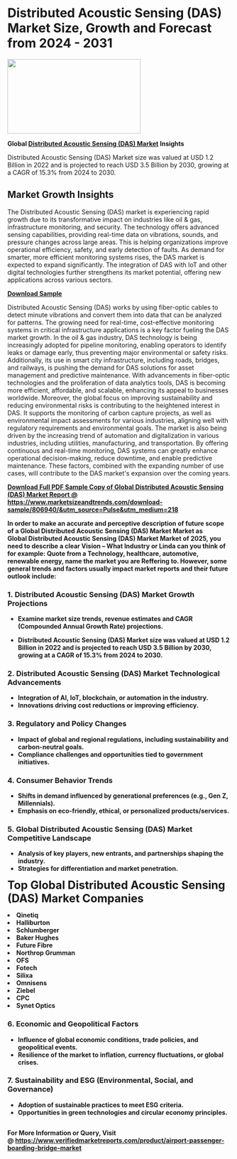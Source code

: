 <H1>Distributed Acoustic Sensing (DAS) Market Size, Growth and Forecast from 2024 - 2031</H1><img class="aligncenter size-medium wp-image-584254" src="https://thirdeyenews.in/wp-content/uploads/2024/09/Global-Market-Research-300x168.jpeg" alt="" width="300" height="168" /><p><strong>Global&nbsp;<a href="https://www.marketsizeandtrends.com/download-sample/806940/&amp;utm_source=Pulse&amp;utm_medium=218">Distributed Acoustic Sensing (DAS) Market</a> Insights</strong></p><p>Distributed Acoustic Sensing (DAS) Market size was valued at USD 1.2 Billion in 2022 and is projected to reach USD 3.5 Billion by 2030, growing at a CAGR of 15.3% from 2024 to 2030.</p><p><h2>Market Growth Insights</h2> <p>The Distributed Acoustic Sensing (DAS) market is experiencing rapid growth due to its transformative impact on industries like oil & gas, infrastructure monitoring, and security. The technology offers advanced sensing capabilities, providing real-time data on vibrations, sounds, and pressure changes across large areas. This is helping organizations improve operational efficiency, safety, and early detection of faults. As demand for smarter, more efficient monitoring systems rises, the DAS market is expected to expand significantly. The integration of DAS with IoT and other digital technologies further strengthens its market potential, offering new applications across various sectors.</p> <p><strong><a href="#">Download Sample</a></strong></p> <p>Distributed Acoustic Sensing (DAS) works by using fiber-optic cables to detect minute vibrations and convert them into data that can be analyzed for patterns. The growing need for real-time, cost-effective monitoring systems in critical infrastructure applications is a key factor fueling the DAS market growth. In the oil & gas industry, DAS technology is being increasingly adopted for pipeline monitoring, enabling operators to identify leaks or damage early, thus preventing major environmental or safety risks. Additionally, its use in smart city infrastructure, including roads, bridges, and railways, is pushing the demand for DAS solutions for asset management and predictive maintenance. With advancements in fiber-optic technologies and the proliferation of data analytics tools, DAS is becoming more efficient, affordable, and scalable, enhancing its appeal to businesses worldwide. Moreover, the global focus on improving sustainability and reducing environmental risks is contributing to the heightened interest in DAS. It supports the monitoring of carbon capture projects, as well as environmental impact assessments for various industries, aligning well with regulatory requirements and environmental goals. The market is also being driven by the increasing trend of automation and digitalization in various industries, including utilities, manufacturing, and transportation. By offering continuous and real-time monitoring, DAS systems can greatly enhance operational decision-making, reduce downtime, and enable predictive maintenance. These factors, combined with the expanding number of use cases, will contribute to the DAS market's expansion over the coming years. <p><strong><a href="#"></p><p><span class=""><strong>Download Full PDF Sample Copy of Global Distributed Acoustic Sensing (DAS) Market Report</strong> @ <a href="https://www.marketsizeandtrends.com/download-sample/806940/&amp;utm_source=Pulse&amp;utm_medium=218" target="_blank">https://www.marketsizeandtrends.com/download-sample/806940/&amp;utm_source=Pulse&amp;utm_medium=218</a></span></p><p>In order to make an accurate and perceptive description of future scope of a Global&nbsp;Distributed Acoustic Sensing (DAS) Market Market as Global&nbsp;Distributed Acoustic Sensing (DAS) Market Market of 2025, you need to describe a clear Vision &ndash; What Industry or Linda can you think of for example: Quote from a Technology, healthcare, automotive, renewable energy, name the market you are Reffering to. However, some general trends and factors usually impact market reports and their future outlook include:</p><h3>1.&nbsp;<strong>Distributed Acoustic Sensing (DAS) Market Growth Projections</strong></h3><ul><li>Examine market size trends, revenue estimates and CAGR (Compounded Annual Growth Rate) projections.</li><li><p>Distributed Acoustic Sensing (DAS) Market size was valued at USD 1.2 Billion in 2022 and is projected to reach USD 3.5 Billion by 2030, growing at a CAGR of 15.3% from 2024 to 2030.</p></li></ul><h3>2.&nbsp;<strong>Distributed Acoustic Sensing (DAS) Market Technological Advancements</strong></h3><ul><li>Integration of AI, IoT, blockchain, or automation in the industry.</li><li>Innovations driving cost reductions or improving efficiency.</li></ul><h3>3.&nbsp;<strong>Regulatory and Policy Changes</strong></h3><ul><li>Impact of global and regional regulations, including sustainability and carbon-neutral goals.</li><li>Compliance challenges and opportunities tied to government initiatives.</li></ul><h3>4.&nbsp;<strong>Consumer Behavior Trends</strong></h3><ul><li>Shifts in demand influenced by generational preferences (e.g., Gen Z, Millennials).</li><li>Emphasis on eco-friendly, ethical, or personalized products/services.</li></ul><h3>5.&nbsp;<strong>Global Distributed Acoustic Sensing (DAS) Market Competitive Landscape</strong></h3><ul><li>Analysis of key players, new entrants, and partnerships shaping the industry.</li><li>Strategies for differentiation and market penetration.</li></ul><p data-pm-slice="1 1 []"><span style="color: inherit; font-family: inherit; font-size: 25px;">Top Global Distributed Acoustic Sensing (DAS) Market Companies</span></p><div class="" data-test-id=""><p><li> Qinetiq</li><li> Halliburton</li><li> Schlumberger</li><li> Baker Hughes</li><li> Future Fibre</li><li> Northrop Grumman</li><li> OFS</li><li> Fotech</li><li> Silixa</li><li> Omnisens</li><li> Ziebel</li><li> CPC</li><li> Synet Optics</li></p></div><h3>6.&nbsp;<strong>Economic and Geopolitical Factors</strong></h3><ul><li>Influence of global economic conditions, trade policies, and geopolitical events.</li><li>Resilience of the market to inflation, currency fluctuations, or global crises.</li></ul><h3>7.&nbsp;<strong>Sustainability and ESG (Environmental, Social, and Governance)</strong></h3><ul><li>Adoption of sustainable practices to meet ESG criteria.</li><li>Opportunities in green technologies and circular economy principles.</li></ul><h2><strong style="font-size: 14px;">For More Information or Query, Visit @&nbsp;</strong><a style="background-color: #ffffff; font-size: 14px;" href="https://www.marketsizeandtrends.com/report/distributed-acoustic-sensing-das-market/" target="_blank">https://www.verifiedmarketreports.com/product/airport-passenger-boarding-bridge-market</a></h2>
